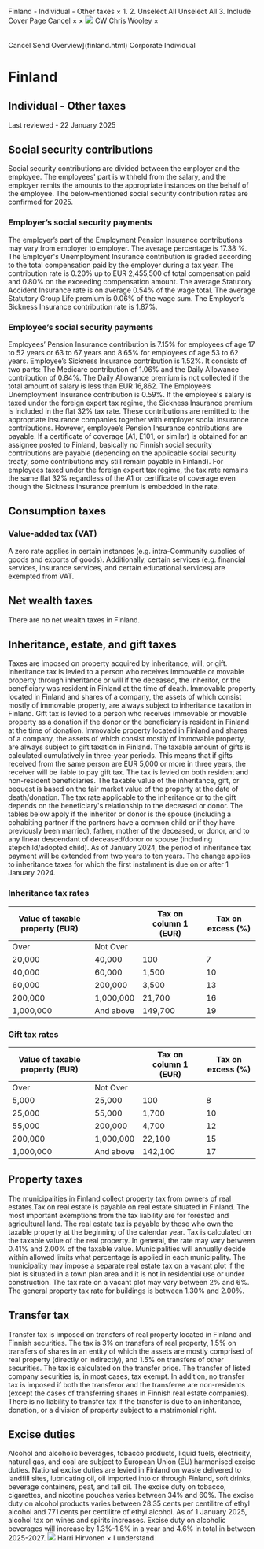 Finland - Individual - Other taxes
×
1.
2.
Unselect All
Unselect All
3.
Include Cover Page
Cancel
×
×
![](-/media/world-wide-tax-summaries/attachments/global---chris-wooley.ashx%3Frev=ac5e5f3223b34096b1afc2a6009c7320&revision=ac5e5f32-23b3-4096-b1af-c2a6009c7320&hash=859B7ADC84DC2CBEC9760E9E6EE7DE6D0A8BFCDF)
CW
Chris Wooley
×
######
Cancel
Send
Overview](finland.html)
Corporate
Individual
# Finland
## Individual - Other taxes
Last reviewed - 22 January 2025
## Social security contributions
Social security contributions are divided between the employer and the employee. The employees' part is withheld from the salary, and the employer remits the amounts to the appropriate instances on the behalf of the employee. The below-mentioned social security contribution rates are confirmed for 2025.
### Employer’s social security payments
The employer’s part of the Employment Pension Insurance contributions may vary from employer to employer. The average percentage is 17.38 %. The Employer's Unemployment Insurance contribution is graded according to the total compensation paid by the employer during a tax year. The contribution rate is 0.20% up to EUR 2,455,500 of total compensation paid and 0.80% on the exceeding compensation amount. The average Statutory Accident Insurance rate is on average 0.54% of the wage total. The average Statutory Group Life premium is 0.06% of the wage sum. The Employer’s Sickness Insurance contribution rate is 1.87%.
### Employee’s social security payments
Employees’ Pension Insurance contribution is 7.15% for employees of age 17 to 52 years or 63 to 67 years and 8.65% for employees of age 53 to 62 years. Employee’s Sickness Insurance contribution is 1.52%. It consists of two parts: The Medicare contribution of 1.06% and the Daily Allowance contribution of 0.84%. The Daily Allowance premium is not collected if the total amount of salary is less than EUR 16,862. The Employee’s Unemployment Insurance contribution is 0.59%.
If the employee's salary is taxed under the foreign expert tax regime, the Sickness Insurance premium is included in the flat 32% tax rate. These contributions are remitted to the appropriate insurance companies together with employer social insurance contributions. However, employee’s Pension Insurance contributions are payable.
If a certificate of coverage (A1, E101, or similar) is obtained for an assignee posted to Finland, basically no Finnish social security contributions are payable (depending on the applicable social security treaty, some contributions may still remain payable in Finland). For employees taxed under the foreign expert tax regime, the tax rate remains the same flat 32% regardless of the A1 or certificate of coverage even though the Sickness Insurance premium is embedded in the rate.
## Consumption taxes
### Value-added tax (VAT)
A zero rate applies in certain instances (e.g. intra-Community supplies of goods and exports of goods). Additionally, certain services (e.g. financial services, insurance services, and certain educational services) are exempted from VAT.
## Net wealth taxes
There are no net wealth taxes in Finland.
## Inheritance, estate, and gift taxes
Taxes are imposed on property acquired by inheritance, will, or gift. Inheritance tax is levied to a person who receives immovable or movable property through inheritance or will if the deceased, the inheritor, or the beneficiary was resident in Finland at the time of death. Immovable property located in Finland and shares of a company, the assets of which consist mostly of immovable property, are always subject to inheritance taxation in Finland.
Gift tax is levied to a person who receives immovable or movable property as a donation if the donor or the beneficiary is resident in Finland at the time of donation. Immovable property located in Finland and shares of a company, the assets of which consist mostly of immovable property, are always subject to gift taxation in Finland. The taxable amount of gifts is calculated cumulatively in three-year periods. This means that if gifts received from the same person are EUR 5,000 or more in three years, the receiver will be liable to pay gift tax.
The tax is levied on both resident and non-resident beneficiaries. The taxable value of the inheritance, gift, or bequest is based on the fair market value of the property at the date of death/donation. The tax rate applicable to the inheritance or to the gift depends on the beneficiary's relationship to the deceased or donor. The tables below apply if the inheritor or donor is the spouse (including a cohabiting partner if the partners have a common child or if they have previously been married), father, mother of the deceased, or donor, and to any linear descendant of deceased/donor or spouse (including stepchild/adopted child).
As of January 2024, the period of inheritance tax payment will be extended from two years to ten years. The change applies to inheritance taxes for which the first instalment is due on or after 1 January 2024.
### Inheritance tax rates
| Value of taxable property (EUR) | | Tax on column 1 (EUR) | Tax on excess (%) |
| --- | --- | --- | --- |
| Over | Not Over |
| 20,000 | 40,000 | 100 | 7 |
| 40,000 | 60,000 | 1,500 | 10 |
| 60,000 | 200,000 | 3,500 | 13 |
| 200,000 | 1,000,000 | 21,700 | 16 |
| 1,000,000 | And above | 149,700 | 19 |
### Gift tax rates
| Value of taxable property (EUR) | | Tax on column 1 (EUR) | Tax on excess (%) |
| --- | --- | --- | --- |
| Over | Not Over |
| 5,000 | 25,000 | 100 | 8 |
| 25,000 | 55,000 | 1,700 | 10 |
| 55,000 | 200,000 | 4,700 | 12 |
| 200,000 | 1,000,000 | 22,100 | 15 |
| 1,000,000 | And above | 142,100 | 17 |
## Property taxes
The municipalities in Finland collect property tax from owners of real estates.Tax on real estate is payable on real estate situated in Finland. The most important exemptions from the tax liability are for forested and agricultural land. The real estate tax is payable by those who own the taxable property at the beginning of the calendar year. Tax is calculated on the taxable value of the real property. In general, the rate may vary between 0.41% and 2.00% of the taxable value. Municipalities will annually decide within allowed limits what percentage is applied in each municipality.
The municipality may impose a separate real estate tax on a vacant plot if the plot is situated in a town plan area and it is not in residential use or under construction. The tax rate on a vacant plot may vary between 2% and 6%.
The general property tax rate for buildings is between 1.30% and 2.00%.
## Transfer tax
Transfer tax is imposed on transfers of real property located in Finland and Finnish securities. The tax is 3% on transfers of real property, 1.5% on transfers of shares in an entity of which the assets are mostly comprised of real property (directly or indirectly), and 1.5% on transfers of other securities. The tax is calculated on the transfer price. The transfer of listed company securities is, in most cases, tax exempt. In addition, no transfer tax is imposed if both the transferor and the transferee are non-residents (except the cases of transferring shares in Finnish real estate companies).
There is no liability to transfer tax if the transfer is due to an inheritance, donation, or a division of property subject to a matrimonial right.
## Excise duties
Alcohol and alcoholic beverages, tobacco products, liquid fuels, electricity, natural gas, and coal are subject to European Union (EU) harmonised excise duties. National excise duties are levied in Finland on waste delivered to landfill sites, lubricating oil, oil imported into or through Finland, soft drinks, beverage containers, peat, and tall oil.
The excise duty on tobacco, cigarettes, and nicotine pouches varies between 34% and 60%.
The excise duty on alcohol products varies between 28.35 cents per centilitre of ethyl alcohol and 771 cents per centilitre of ethyl alcohol. As of 1 January 2025, alcohol tax on wines and spirits increases. Excise duty on alcoholic beverages will increase by 1.3%-1.8% in a year and 4.6% in total in between 2025-2027.
![](-/media/world-wide-tax-summaries/finlandharri-olavi-hirvonenfinland--harri-hirvonenjpg20220503110045670.ashx%3Frev=ab83c7c443bd41a89097dfc88469404f&revision=ab83c7c4-43bd-41a8-9097-dfc88469404f&hash=B55B2446B2954B62914D8EB096E30D0803079720)
Harri Hirvonen
×
I understand